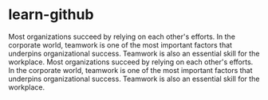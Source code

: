 # learn-github
Most organizations succeed by relying on each other's efforts. In the corporate world, teamwork is one of the most important factors that underpins organizational success. Teamwork is also an essential skill for the workplace.
 Most organizations succeed by relying on each other's efforts. In the corporate world, teamwork is one of the most important factors that underpins organizational success. Teamwork is also an essential skill for the workplace.
